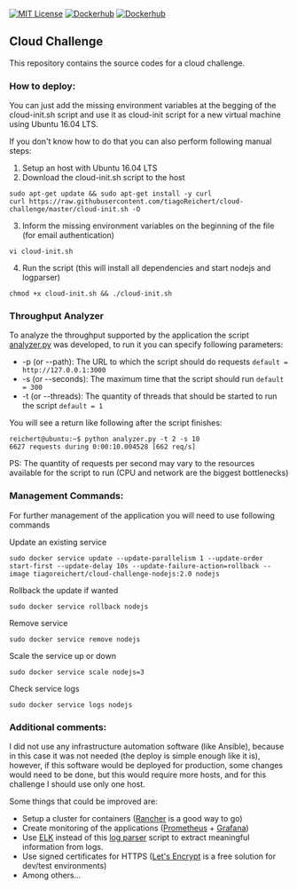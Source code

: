 [![MIT License](http://img.shields.io/badge/license-MIT-green.svg?style=flat)](LICENSE) [![Dockerhub](http://img.shields.io/badge/dockerhub-NodeJS-blue.svg?style=flat)](https://hub.docker.com/r/tiagoreichert/cloud-challenge-nodejs/) [![Dockerhub](http://img.shields.io/badge/dockerhub-LogParser-blue.svg?style=flat)](https://hub.docker.com/r/tiagoreichert/cloud-challenge-logparser/) 

## Cloud Challenge
This repository contains the source codes for a cloud challenge.

### How to deploy:

You can just add the missing environment variables at the begging of the cloud-init.sh
script and use it as cloud-init script for a new virtual machine using Ubuntu 16.04 LTS.

If you don't know how to do that you can also perform following manual steps:

1. Setup an host with Ubuntu 16.04 LTS
2. Download the cloud-init.sh script to the host
```console
sudo apt-get update && sudo apt-get install -y curl
curl https://raw.githubusercontent.com/tiagoReichert/cloud-challenge/master/cloud-init.sh -O
```
3. Inform the missing environment variables on the beginning of the file (for email authentication)
```console
vi cloud-init.sh
```
4. Run the script (this will install all dependencies and start nodejs and logparser)
```console
chmod +x cloud-init.sh && ./cloud-init.sh
```

### Throughput Analyzer
To analyze the throughput supported by the application the script [analyzer.py](throughput/analyzer.py)
was developed, to run it you can specify following parameters:
- -p (or --path): The URL to which the script should do requests `default = http://127.0.0.1:3000`
- -s (or --seconds): The maximum time that the script should run `default = 300`
- -t (or --threads): The quantity of threads that should be started to run the script `default = 1`

You will see a return like following after the script finishes:
```console
reichert@ubuntu:~$ python analyzer.py -t 2 -s 10
6627 requests during 0:00:10.004528 [662 req/s]
```
PS: The quantity of requests per second may vary to the resources available for the script to run (CPU and network are the biggest bottlenecks)

### Management Commands:
For further management of the application you will need to use following commands

Update an existing service
```console
sudo docker service update --update-parallelism 1 --update-order start-first --update-delay 10s --update-failure-action=rollback --image tiagoreichert/cloud-challenge-nodejs:2.0 nodejs
```
Rollback the update if wanted
```console
sudo docker service rollback nodejs
```
Remove service
```console
sudo docker service remove nodejs
```
Scale the service up or down
```console
sudo docker service scale nodejs=3
```
Check service logs
```console
sudo docker service logs nodejs
```

### Additional comments:
 I did not use any infrastructure automation software (like Ansible), because in this case it was not needed
(the deploy is simple enough like it is), however, if this software would be deployed for production,
some changes would need to be done, but this would require more hosts, and for this challenge I should use only one host.

Some things that could be improved are:

- Setup a cluster for containers ([Rancher](https://rancher.com/) is a good way to go)
- Create monitoring of the applications ([Prometheus](https://prometheus.io/) + [Grafana](https://grafana.com/))
- Use [ELK](https://www.elastic.co/elk-stack) instead of this [log parser](log_parser/parser.py) script to extract meaningful information from logs.
- Use signed certificates for HTTPS ([Let's Encrypt](https://letsencrypt.org/) is a free solution for dev/test environments)
- Among others...
